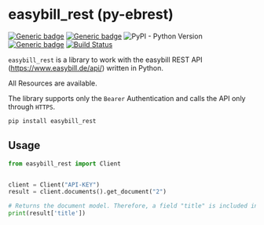 # easybill_rest (py-ebrest)
[![Generic badge](https://img.shields.io/badge/Version-0.4.0-important.svg)]()
[![Generic badge](https://img.shields.io/badge/coverage-97%25-success.svg)]()
![PyPI - Python Version](https://img.shields.io/pypi/pyversions/easybill_rest.svg)
[![Generic badge](https://img.shields.io/badge/License-MIT-blue.svg)]()
[![Build Status](https://travis-ci.com/BolZer/py-ebrest.svg?branch=master)](https://travis-ci.com/BolZer/py-ebrest)

`easybill_rest` is a library to work with the easybill REST API (https://www.easybill.de/api/) written in Python.

All Resources are available.

The library supports only the `Bearer` Authentication and calls the API only
through `HTTPS`.

```bash
pip install easybill_rest
```


## Usage

```Python
from easybill_rest import Client


client = Client("API-KEY")
result = client.documents().get_document("2")

# Returns the document model. Therefore, a field "title" is included in the dict.
print(result['title'])

```